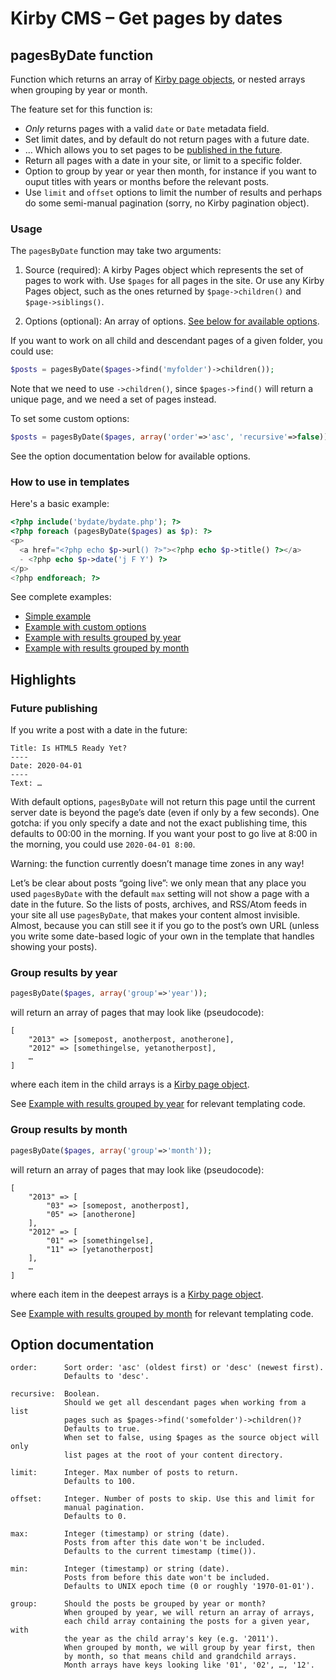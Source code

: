Kirby CMS – Get pages by dates
==============================

## pagesByDate function

Function which returns an array of [Kirby page objects](http://getkirby.com/docs/variables/page), or nested arrays when grouping by year or month.

The feature set for this function is:

- *Only* returns pages with a valid `date` or `Date` metadata field.
- Set limit dates, and by default do not return pages with a future date.
- … Which allows you to set pages to be [published in the future](#future-publishing).
- Return all pages with a date in your site, or limit to a specific folder.
- Option to group by year or year then month, for instance if you want to ouput titles with years or months before the relevant posts.
- Use `limit` and `offset` options to limit the number of results and perhaps do some semi-manual pagination (sorry, no Kirby pagination object).

### Usage

The `pagesByDate` function may take two arguments:

1. Source (required): A kirby Pages object which represents the set of pages to work with. Use `$pages` for all pages in the site. Or use any Kirby Pages object, such as the ones returned by `$page->children()` and `$page->siblings()`.

2. Options (optional): An array of options. [See below for available options](#option-documentation).

If you want to work on all child and descendant pages of a given folder, you could use:

```php
$posts = pagesByDate($pages->find('myfolder')->children());
```

Note that we need to use `->children()`, since `$pages->find()` will return a unique page, and we need a set of pages instead.

To set some custom options:

```php
$posts = pagesByDate($pages, array('order'=>'asc', 'recursive'=>false));
```

See the option documentation below for available options.

### How to use in templates

Here's a basic example:

```php
<?php include('bydate/bydate.php'); ?>
<?php foreach (pagesByDate($pages) as $p): ?>
<p>
  <a href="<?php echo $p->url() ?>"><?php echo $p->title() ?></a>
  - <?php echo $p->date('j F Y') ?>
</p>
<?php endforeach; ?>
```

See complete examples:

- [Simple example](example-basic.php)
- [Example with custom options](example-options.php)
- [Example with results grouped by year](example-years.php)
- [Example with results grouped by month](example-months.php)

## Highlights

### Future publishing

If you write a post with a date in the future:

    Title: Is HTML5 Ready Yet?
    ----
    Date: 2020-04-01
    ----
    Text: …

With default options, `pagesByDate` will not return this page until the current server date is beyond the page’s date (even if only by a few seconds). One gotcha: if you only specify a date and not the exact publishing time, this defaults to 00:00 in the morning. If you want your post to go live at 8:00 in the morning, you could use `2020-04-01 8:00`.

Warning: the function currently doesn’t manage time zones in any way!

Let’s be clear about posts “going live”: we only mean that any place you used `pagesByDate` with the default `max` setting will not show a page with a date in the future. So the lists of posts, archives, and RSS/Atom feeds in your site all use `pagesByDate`, that makes your content almost invisible. Almost, because you can still see it if you go to the post’s own URL (unless you write some date-based logic of your own in the template that handles showing your posts).

### Group results by year

```php
pagesByDate($pages, array('group'=>'year'));
```

will return an array of pages that may look like (pseudocode):

    [
        "2013" => [somepost, anotherpost, anotherone],
        "2012" => [somethingelse, yetanotherpost],
        …
    ]

where each item in the child arrays is a [Kirby page object](http://getkirby.com/docs/variables/page).

See [Example with results grouped by year](example-years.php) for relevant templating code.

### Group results by month

```php
pagesByDate($pages, array('group'=>'month'));
```

will return an array of pages that may look like (pseudocode):

    [
        "2013" => [
            "03" => [somepost, anotherpost],
            "05" => [anotherone]
        ],
        "2012" => [
            "01" => [somethingelse],
            "11" => [yetanotherpost]
        ],
        …
    ]

where each item in the deepest arrays is a [Kirby page object](http://getkirby.com/docs/variables/page).

See [Example with results grouped by month](example-months.php) for relevant templating code.

## Option documentation

    order:      Sort order: 'asc' (oldest first) or 'desc' (newest first).
                Defaults to 'desc'.
    
    recursive:  Boolean.
                Should we get all descendant pages when working from a list
                pages such as $pages->find('somefolder')->children()?
                Defaults to true.
                When set to false, using $pages as the source object will only
                list pages at the root of your content directory.
    
    limit:      Integer. Max number of posts to return.
                Defaults to 100.
    
    offset:     Integer. Number of posts to skip. Use this and limit for
                manual pagination.
                Defaults to 0.
    
    max:        Integer (timestamp) or string (date).
                Posts from after this date won't be included.
                Defaults to the current timestamp (time()).
    
    min:        Integer (timestamp) or string (date).
                Posts from before this date won't be included.
                Defaults to UNIX epoch time (0 or roughly '1970-01-01').
    
    group:      Should the posts be grouped by year or month?
                When grouped by year, we will return an array of arrays,
                each child array containing the posts for a given year, with
                the year as the child array's key (e.g. '2011').
                When grouped by month, we will group by year first, then
                by month, so that means child and grandchild arrays.
                Month arrays have keys looking like '01', '02', …, '12'.
